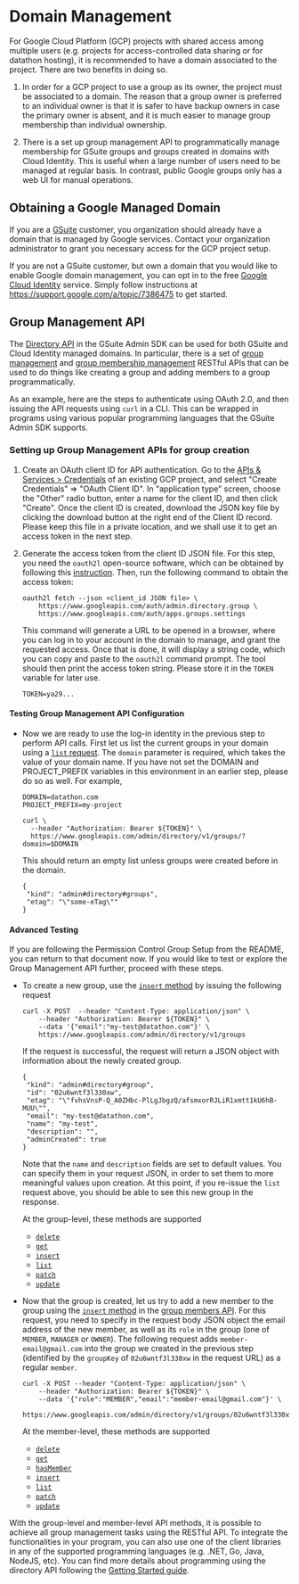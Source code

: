 # Domain Management

For Google Cloud Platform (GCP) projects with shared access among multiple users
(e.g. projects for access-controlled data sharing or for datathon hosting), it is
recommended to have a domain associated to the project. There are two benefits
in doing so.

1.  In order for a GCP project to use a group as its owner, the project must be
    associated to a domain. The reason that a group owner is preferred to an
    individual owner is that it is safer to have backup owners in case the
    primary owner is absent, and it is much easier to manage group membership
    than individual ownership.

1.  There is a set up group management API to programmatically manage membership
    for GSuite groups and groups created in domains with Cloud Identity. This is
    useful when a large number of users need to be managed at regular basis. In
    contrast, public Google groups only has a web UI for manual operations.

## Obtaining a Google Managed Domain

If you are a [GSuite](https://gsuite.google.com/) customer, you organization
should already have a domain that is managed by Google services. Contact your
organization administrator to grant you necessary access for the GCP project
setup.

If you are not a GSuite customer, but own a domain that you would like to enable
Google domain management, you can opt in to the free
[Google Cloud Identity](https://cloud.google.com/identity/) service. Simply
follow instructions at https://support.google.com/a/topic/7386475 to get
started.

## Group Management API

The [Directory API](https://developers.google.com/admin-sdk/directory/) in the
GSuite Admin SDK can be used for both GSuite and Cloud Identity managed domains.
In particular, there is a set of
[group management](https://developers.google.com/admin-sdk/directory/v1/guides/manage-groups)
and
[group membership management](https://developers.google.com/admin-sdk/directory/v1/guides/manage-group-members)
RESTful APIs that can be used to do things like creating a group and adding
members to a group programmatically.

As an example, here are the steps to authenticate using OAuth 2.0, and then
issuing the API requests using `curl` in a CLI. This can be wrapped in programs
using various popular programming languages that the GSuite Admin SDK supports.

### Setting up Group Management APIs for group creation
1.  Create an OAuth client ID for API authentication. Go to the
    [APIs & Services > Credentials](https://console.cloud.google.com/apis/credentials) of an
    existing GCP project, and select "Create Credentials" => "OAuth Client ID".
    In "application type" screen, choose the "Other" radio button, enter a name
    for the client ID, and then click "Create". Once the client ID is created,
    download the JSON key file by clicking the download button at the right end
    of the Client ID record. Please keep this file in a private location, and we
    shall use it to get an access token in the next step.

1.  Generate the access token from the client ID JSON file. For this step, you
    need the `oauth2l` open-source software, which can be obtained by following
    this [instruction](https://github.com/google/oauth2l/blob/master/README.md).
    Then, run the following command to obtain the access token:

    ```shell
    oauth2l fetch --json <client_id JSON file> \
        https://www.googleapis.com/auth/admin.directory.group \
        https://www.googleapis.com/auth/apps.groups.settings
    ```

    This command will generate a URL to be opened in a browser, where you can
    log in to your account in the domain to manage, and grant the requested
    access. Once that is done, it will display a string code, which you can copy
    and paste to the `oauth2l` command prompt. The tool should then print the
    access token string. Please store it in the `TOKEN` variable for later use.

    ```shell
    TOKEN=ya29...
    ```
#### Testing Group Management API Configuration
*   Now we are ready to use the log-in identity in the previous step to perform
    API calls. First let us list the current groups in your domain using a
    [`list` request](https://developers.google.com/admin-sdk/directory/v1/reference/groups/list).
    The `domain` parameter is required, which takes the value of your domain
    name. If you have not set the DOMAIN and PROJECT_PREFIX variables in this
    environment in an earlier step, please do so as well. For example,

    ```shell
    DOMAIN=datathon.com
    PROJECT_PREFIX=my-project
    ```

    ```shell
    curl \
      --header "Authorization: Bearer ${TOKEN}" \
      https://www.googleapis.com/admin/directory/v1/groups/?domain=$DOMAIN
    ```

    This should return an empty list unless groups were created before in the
    domain.

    ```
    {
     "kind": "admin#directory#groups",
     "etag": "\"some-eTag\""
    }
    ```

#### Advanced Testing
If you are following the Permission Control Group Setup from the README, you
can return to that document now. If you would like to test or explore the Group 
Management API further, proceed with these steps.

*   To create a new group, use the
    [`insert` method](https://developers.google.com/admin-sdk/directory/v1/reference/groups/insert)
    by issuing the following request

    ```shell
    curl -X POST  --header "Content-Type: application/json" \
        --header "Authorization: Bearer ${TOKEN}" \
        --data '{"email":"my-test@datathon.com"}' \
        https://www.googleapis.com/admin/directory/v1/groups
    ```

    If the request is successful, the request will return a JSON object with
    information about the newly created group.

    ```
    {
     "kind": "admin#directory#group",
     "id": "02u6wntf3l330xw",
     "etag": "\"fvhsVnsP-Q_A0ZHbc-PlLgJbgzQ/afsmxorRJLiR1xmtt1kU6hB-MUU\"",
     "email": "my-test@datathon.com",
     "name": "my-test",
     "description": "",
     "adminCreated": true
    }
    ```

    Note that the `name` and `description` fields are set to default values. You
    can specify them in your request JSON, in order to set them to more
    meaningful values upon creation. At this point, if you re-issue the `list`
    request above, you should be able to see this new group in the response.

    At the group-level, these methods are supported

    *   [`delete`](https://developers.google.com/admin-sdk/directory/v1/reference/groups/delete)
    *   [`get`](https://developers.google.com/admin-sdk/directory/v1/reference/groups/get)
    *   [`insert`](https://developers.google.com/admin-sdk/directory/v1/reference/groups/insert)
    *   [`list`](https://developers.google.com/admin-sdk/directory/v1/reference/groups/list)
    *   [`patch`](https://developers.google.com/admin-sdk/directory/v1/reference/groups/patch)
    *   [`update`](https://developers.google.com/admin-sdk/directory/v1/reference/groups/update)

*   Now that the group is created, let us try to add a new member to the group
    using the
    [`insert` method](https://developers.google.com/admin-sdk/directory/v1/reference/members/list)
    in the
    [group members API](https://developers.google.com/admin-sdk/directory/v1/reference/members).
    For this request, you need to specify in the request body JSON object the
    email address of the new member, as well as its `role` in the group (one of
    `MEMBER`, `MANAGER` or `OWNER`). The following request adds
    `member-email@gmail.com` into the group we created in the previous step
    (identified by the `groupKey` of `02u6wntf3l330xw` in the request URL) as a
    regular `member`.

    ```shell
    curl -X POST --header "Content-Type: application/json" \
        --header "Authorization: Bearer ${TOKEN}" \
        --data '{"role":"MEMBER","email":"member-email@gmail.com"}' \
        https://www.googleapis.com/admin/directory/v1/groups/02u6wntf3l330xw/members
    ```

    At the member-level, these methods are supported

    *   [`delete`](https://developers.google.com/admin-sdk/directory/v1/reference/members/delete)
    *   [`get`](https://developers.google.com/admin-sdk/directory/v1/reference/members/get)
    *   [`hasMember`](https://developers.google.com/admin-sdk/directory/v1/reference/members/delete)
    *   [`insert`](https://developers.google.com/admin-sdk/directory/v1/reference/members/insert)
    *   [`list`](https://developers.google.com/admin-sdk/directory/v1/reference/members/list)
    *   [`patch`](https://developers.google.com/admin-sdk/directory/v1/reference/members/patch)
    *   [`update`](https://developers.google.com/admin-sdk/directory/v1/reference/members/update)

With the group-level and member-level API methods, it is possible to achieve all
group management tasks using the RESTful API. To integrate the functionalities
in your program, you can also use one of the client libraries in any of the
supported programming languages (e.g. .NET, Go, Java, NodeJS, etc). You can find
more details about programming using the directory API following the
[Getting Started guide](https://developers.google.com/admin-sdk/directory/v1/get-start/getting-started).
